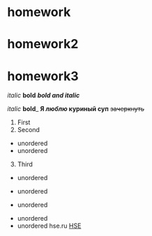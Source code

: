 # homework
# homework2
# homework3


*italic* 
**bold** 
***bold and italic***

_italic_
__bold___
**Я *люблю* куриный суп** 
~~зачеркнуть~~

1. First
2. Second
 - unordered
 - unordered
3. Third 
+ unordered
- unordered
* unordered
 - unordered
 - unordered
 hse.ru
 [HSE](https://www.hse.ru)
 
